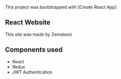 This project was bootstrapped with [Create React App]

## React Website
This site was made by Zematoxic

## Components used
- React
- Redux
- JWT Authentication